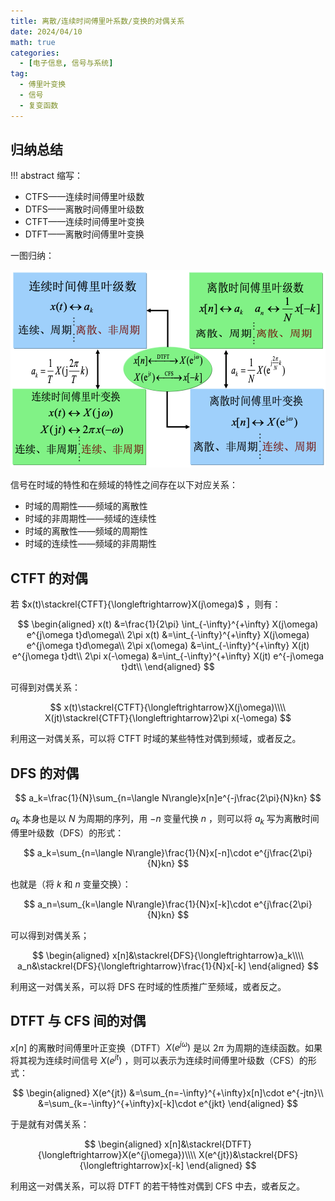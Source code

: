 ```yaml
---
title: 离散/连续时间傅里叶系数/变换的对偶关系
date: 2024/04/10
math: true
categories:
  - [电子信息, 信号与系统]
tag:
  - 傅里叶变换
  - 信号
  - 复变函数
---
```


## 归纳总结

!!! abstract
    缩写：

- CTFS——连续时间傅里叶级数
- DTFS——离散时间傅里叶级数
- CTFT——连续时间傅里叶变换
- DTFT——离散时间傅里叶变换

一图归纳：

![归纳](../../assets/ie/signals-and-systems/duality/归纳.png)

信号在时域的特性和在频域的特性之间存在以下对应关系：

- 时域的周期性——频域的离散性
- 时域的非周期性——频域的连续性
- 时域的离散性——频域的周期性
- 时域的连续性——频域的非周期性

## CTFT 的对偶

若 $x(t)\stackrel{CTFT}{\longleftrightarrow}X(j\omega)$ ，则有：

$$
\begin{aligned}
x(t)
&=\frac{1}{2\pi} \int_{-\infty}^{+\infty} X(j\omega) e^{j\omega t}d\omega\\
2\pi x(t)
&=\int_{-\infty}^{+\infty} X(j\omega) e^{j\omega t}d\omega\\
2\pi x(\omega)
&=\int_{-\infty}^{+\infty} X(jt) e^{j\omega t}dt\\
2\pi x(-\omega)
&=\int_{-\infty}^{+\infty} X(jt) e^{-j\omega t}dt\\
\end{aligned}
$$

可得到对偶关系：

$$
x(t)\stackrel{CTFT}{\longleftrightarrow}X(j\omega)\\\\
X(jt)\stackrel{CTFT}{\longleftrightarrow}2\pi x(-\omega)
$$

利用这一对偶关系，可以将 CTFT 时域的某些特性对偶到频域，或者反之。

## DFS 的对偶

$$
a_k=\frac{1}{N}\sum_{n=\langle N\rangle}x[n]e^{-j\frac{2\pi}{N}kn}
$$

$a_k$ 本身也是以 $N$ 为周期的序列，用 $-n$ 变量代换 $n$ ，则可以将 $a_k$ 写为离散时间傅里叶级数（DFS）的形式：

$$
a_k=\sum_{n=\langle N\rangle}\frac{1}{N}x[-n]\cdot e^{j\frac{2\pi}{N}kn}
$$

也就是（将 $k$ 和 $n$ 变量交换）：

$$
a_n=\sum_{k=\langle N\rangle}\frac{1}{N}x[-k]\cdot e^{j\frac{2\pi}{N}kn}
$$

可以得到对偶关系；

$$
\begin{aligned}
x[n]&\stackrel{DFS}{\longleftrightarrow}a_k\\\\
a_n&\stackrel{DFS}{\longleftrightarrow}\frac{1}{N}x[-k]
\end{aligned}
$$

利用这一对偶关系，可以将 DFS 在时域的性质推广至频域，或者反之。

## DTFT 与 CFS 间的对偶

$x[n]$ 的离散时间傅里叶正变换（DTFT）$X(e^{j\omega})$ 是以 $2\pi$ 为周期的连续函数。如果将其视为连续时间信号 $X(e^{jt})$ ，则可以表示为连续时间傅里叶级数（CFS）的形式：

$$
\begin{aligned}
X(e^{jt})
&=\sum_{n=-\infty}^{+\infty}x[n]\cdot e^{-jtn}\\
&=\sum_{k=-\infty}^{+\infty}x[-k]\cdot e^{jkt}
\end{aligned}
$$

于是就有对偶关系：

$$
\begin{aligned}
x[n]&\stackrel{DTFT}{\longleftrightarrow}X(e^{j\omega})\\\\
X(e^{jt})&\stackrel{DFS}{\longleftrightarrow}x[-k]
\end{aligned}
$$

利用这一对偶关系，可以将 DTFT 的若干特性对偶到 CFS 中去，或者反之。
